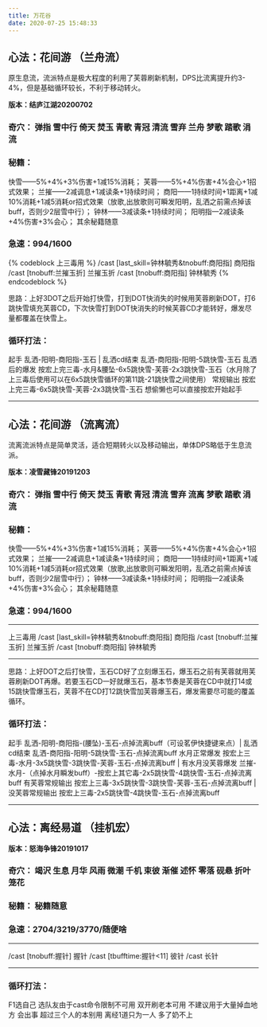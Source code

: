 ```yaml
---
title: 万花谷
date: 2020-07-25 15:48:33
---
```

## 心法：花间游 （兰舟流）
原生息流，流派特点是极大程度的利用了芙蓉刷新机制，DPS比流离提升约3-4%，但是基础循环较长，不利于移动转火。

**版本：结庐江湖20200702**

### 奇穴： 弹指 雪中行 倚天 焚玉 青歌 青冠 清流 雪弃 兰舟 梦歌 踏歌 涓流

### 秘籍：
快雪——5%+4%+3%伤害+1减15%消耗；
芙蓉——5%+4%伤害+4%会心+1招式效果；
兰摧——2减调息+1减读条+1持续时间；
商阳——1持续时间+1距离+1减10%消耗+1减5消耗or招式效果（放歌,出放歌则可瞬发阳明，乱洒之前需点掉该buff，否则少2层雪中行）；
钟林——3减读条+1持续时间；
阳明指—2减读条+4%伤害+3%会心；
其余秘籍随意
### 急速：994/1600
{% codeblock 上三毒用 %}
/cast [last_skill=钟林毓秀&tnobuff:商阳指] 商阳指
/cast [tnobuff:兰摧玉折] 兰摧玉折
/cast [tnobuff:商阳指] 钟林毓秀
{% endcodeblock %}

思路：上好3DOT之后开始打快雪，打到DOT快消失的时候用芙蓉刷新DOT，打6跳快雪填充芙蓉CD，下次快雪打到DOT快消失的时候芙蓉CD才能转好，爆发尽量都覆盖在快雪上。

### 循环打法：
起手 乱洒-阳明-商阳指-玉石 | 乱洒cd结束 乱洒-商阳指-阳明-5跳快雪-玉石
乱洒后的爆发 按宏上完三毒-水月&腰坠-6x5跳快雪-芙蓉-2x3跳快雪-玉石（水月除了上三毒后使用可以在6x5跳快雪循环的第11跳-21跳快雪之间使用）
常规输出    按宏上完三毒-6x5跳快雪-芙蓉-2x3跳快雪-玉石
想偷懒也可以直接按宏开始起手

---

## 心法：花间游 （流离流）
流离流派特点是简单灵活，适合短期转火以及移动输出，单体DPS略低于生息流派。

**版本：凌雪藏锋20191203**

### 奇穴： 弹指 雪中行 倚天 焚玉 青歌 青冠 清流 雪弃 流离 梦歌 踏歌 涓流

### 秘籍：  
快雪——5%+4%+3%伤害+1减15%消耗；
芙蓉——5%+4%伤害+4%会心+1招式效果；
兰摧——2减调息+1减读条+1持续时间；
商阳——1持续时间+1距离+1减10%消耗+1减5消耗or招式效果（放歌,出放歌则可瞬发阳明，乱洒之前需点掉该buff，否则少2层雪中行）；
钟林——3减读条+1持续时间；
阳明指—2减读条+4%伤害+3%会心；
其余秘籍随意
### 急速：994/1600
***********************************
上三毒用
/cast [last_skill=钟林毓秀&tnobuff:商阳指] 商阳指
/cast [tnobuff:兰摧玉折] 兰摧玉折
/cast [tnobuff:商阳指] 钟林毓秀
***********************************

思路：上好DOT之后打快雪，玉石CD好了立刻爆玉石，爆玉石之前有芙蓉就用芙蓉刷新DOT再爆。若要玉石CD一好就爆玉石，基本节奏是芙蓉在CD中就打14或15跳快雪爆玉石，芙蓉不在CD打12跳快雪加芙蓉爆玉石，爆发需要尽可能的覆盖循环。

### 循环打法：
起手 乱洒-阳明-商阳指-(腰坠)-玉石-点掉流离buff（可设茗伊快捷键来点）| 乱洒cd结束 乱洒-商阳指-阳明-5跳快雪-玉石-点掉流离buff
水月正常爆发 按宏上三毒-水月-3x5跳快雪-3跳快雪-芙蓉-玉石-点掉流离buff | 有水月没芙蓉爆发 兰摧-水月-（点掉水月瞬发buff）-按宏上其它毒-2x5跳快雪-4跳快雪-玉石-点掉流离buff
有芙蓉常规输出 按宏上三毒-3x5跳快雪-3跳快雪-芙蓉-玉石-点掉流离buff | 没芙蓉常规输出 按宏上三毒-2x5跳快雪-4跳快雪-玉石-点掉流离buff

---

## 心法：离经易道 （挂机宏）

**版本：怒海争锋20191017**

### 奇穴： 竭沢 生息 月华 风雨 微潮 千机 束彼 渐催 述怀 零落 砚悬 折叶笼花

### 秘籍： 秘籍随意
### 急速：2704/3219/3770/随便啥
***********************************
/cast [tnobuff:握针] 握针
/cast [tbufftime:握针<11] 彼针
/cast 长针
***********************************
### 循环打法：
F1选自己 选队友由于cast命令限制不可用
双开刷老本可用
不建议用于大量掉血地方 会出事
超过三个人的本别用 离经1道只为一人 多了奶不上